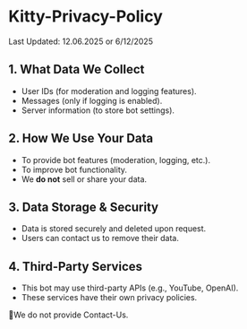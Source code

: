# Kitty-Privacy-Policy

Last Updated: 12.06.2025 or 6/12/2025

## 1. What Data We Collect
- User IDs (for moderation and logging features).
- Messages (only if logging is enabled).
- Server information (to store bot settings).

## 2. How We Use Your Data
- To provide bot features (moderation, logging, etc.).
- To improve bot functionality.
- We **do not** sell or share your data.

## 3. Data Storage & Security
- Data is stored securely and deleted upon request.
- Users can contact us to remove their data.

## 4. Third-Party Services
- This bot may use third-party APIs (e.g., YouTube, OpenAI).
- These services have their own privacy policies.

🚫We do not provide Contact-Us.
